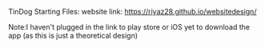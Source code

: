 TinDog Starting Files:
website link: https://riyaz28.github.io/websitedesign/

Note:I haven't plugged in the link to play store or iOS yet to download the app (as this is just a theoretical design) 
